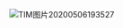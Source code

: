 
![TIM图片20200506193527](https://github.com/drshahizan/learn-github/assets/164299648/1d1fa03d-196c-43ae-9241-85d4162851e5)
